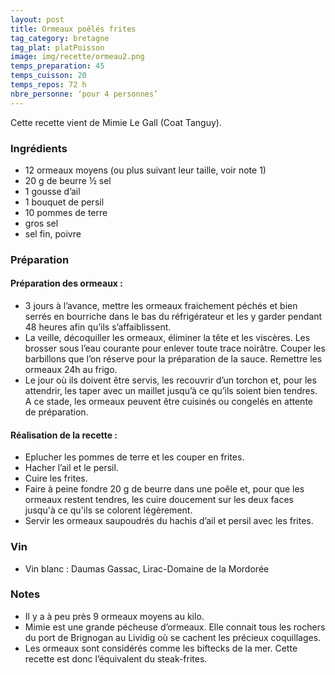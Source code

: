 ```yaml
---
layout: post
title: Ormeaux poêlés frites
tag_category: bretagne
tag_plat: platPoisson
image: img/recette/ormeau2.png
temps_preparation: 45
temps_cuisson: 20
temps_repos: 72 h
nbre_personne: ‘pour 4 personnes’
---
```

Cette recette vient de Mimie Le Gall (Coat Tanguy).

### Ingrédients
* 12 ormeaux moyens (ou plus suivant leur taille, voir note 1)
* 20 g de beurre ½ sel
* 1 gousse d’ail
* 1 bouquet de persil
* 10 pommes de terre
* gros sel
* sel fin, poivre

### Préparation
#### Préparation des ormeaux :
* 3 jours à l’avance, mettre les ormeaux fraichement péchés et bien serrés en bourriche dans le bas du réfrigérateur et les y garder pendant 48 heures  afin qu’ils s’affaiblissent.
* La veille, décoquiller les ormeaux, éliminer la tête et les viscères. Les brosser sous l’eau courante pour enlever toute trace noirâtre. Couper les barbillons que l’on réserve pour la préparation de la sauce. Remettre les ormeaux 24h au frigo.
* Le jour où ils doivent être servis, les recouvrir d’un torchon et, pour les attendrir, les taper avec un maillet jusqu’à ce qu’ils soient bien tendres. A ce stade, les ormeaux peuvent être cuisinés ou congelés en attente de préparation.

#### Réalisation de la recette :
* Eplucher les pommes de terre et les couper en frites.
* Hacher l’ail et le persil.
* Cuire les frites.
* Faire à peine fondre 20 g de beurre dans une poêle et, pour que les ormeaux restent tendres, les cuire doucement sur les deux faces jusqu'à ce qu'ils se colorent légèrement.
* Servir les ormeaux saupoudrés du hachis d’ail et persil avec les frites.  

### Vin
* Vin blanc : Daumas Gassac, Lirac-Domaine de la Mordorée

### Notes
* Il y a à peu près 9 ormeaux moyens au kilo.
* Mimie est une grande pécheuse d’ormeaux. Elle connait tous les rochers du port de Brignogan au Lividig où se cachent les précieux coquillages.
* Les ormeaux sont considérés comme les biftecks de la mer. Cette recette est donc l’équivalent du steak-frites.
